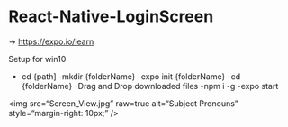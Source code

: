# React-Native-LoginScreen
-> https://expo.io/learn

Setup for win10
- cd {path]
-mkdir {folderName}
-expo init {folderName}
-cd {folderName}
-Drag and Drop downloaded files
-npm i -g
-expo start

<img
src=“Screen_View.jpg”
raw=true
alt=“Subject Pronouns”
style=“margin-right: 10px;”
/>
